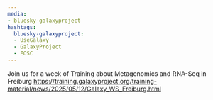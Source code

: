 ```yaml
---
media:
- bluesky-galaxyproject
hashtags:
  bluesky-galaxyproject:
  - UseGalaxy
  - GalaxyProject
  - EOSC
---
```

Join us for a week of Training about Metagenomics and RNA-Seq in Freiburg
https://training.galaxyproject.org/training-material/news/2025/05/12/Galaxy_WS_Freiburg.html
